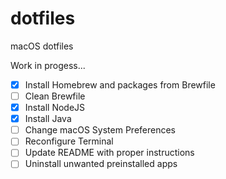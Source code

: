 # dotfiles

macOS dotfiles

Work in progess...

- [x] Install Homebrew and packages from Brewfile
- [ ] Clean Brewfile
- [x] Install NodeJS
- [x] Install Java
- [ ] Change macOS System Preferences
- [ ] Reconfigure Terminal
- [ ] Update README with proper instructions
- [ ] Uninstall unwanted preinstalled apps
